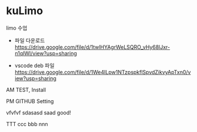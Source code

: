 # kuLimo
limo 수업
- 파일 다운로드
https://drive.google.com/file/d/1twlHYAgrWeLSQRO_vHy68lJxr-n1qIWl/view?usp=sharing

- vscode deb 파일
https://drive.google.com/file/d/1We4ILpw1NTzpspkflSpvdZikvyApTxn0/view?usp=sharing

AM
TEST, Install

PM
GITHUB Setting

vfvfvf
sdasasd
saad
good!

TTT
ccc
bbb
nnn